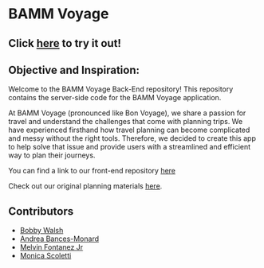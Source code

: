 # BAMM Voyage

## Click [here](https://bamm-voyage.netlify.app/) to try it out!

## Objective and Inspiration:

Welcome to the BAMM Voyage Back-End repository! This repository contains the server-side code for the BAMM Voyage application.

At BAMM Voyage (pronounced like Bon Voyage), we share a passion for travel and understand the challenges that come with planning trips. We have experienced firsthand how travel planning can become complicated and messy without the right tools. Therefore, we decided to create this app to help solve that issue and provide users with a streamlined and efficient way to plan their journeys.

You can find a link to our front-end repository [here](https://github.com/CurrentlyBob/bamm-voyage-front-end)

Check out our original planning materials [here](https://trello.com/b/9GNNPfib/bamm-voyage).

## Contributors

- [Bobby Walsh](https://github.com/CurrentlyBob)
- [Andrea Bances-Monard](https://github.com/andrea1234321)
- [Melvin Fontanez Jr](https://github.com/mfontanez21)
- [Monica Scoletti](https://github.com/MonicaSue)


